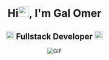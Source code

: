 <h1 align="center">Hi<img src="https://github.com/Galomer310/Galomer310/blob/main/icons/Hi.gif" width="28px"/>, I'm Gal Omer</h1>

<h2 align="center">
  <img src="https://komarev.com/ghpvc/?username=Galomer310&color=dc143c&style=for-the-badge" alt="Profile Views" style="height:21px;">
  Fullstack Developer
  <a href="https://galomer310.github.io/Portfolio/">
    <img src="https://img.shields.io/badge/Portfolio-543DE0?style=for-the-badge&logo=About.me&logoColor=white" alt="Portfolio" style="height:22px;">
  </a>
</h2>

<div align="center">
 <img alt="GIF" src="[https://media4.giphy.com/media/11KzOet1ElBDz2/giphy.gif?cid=6c09b952ufa3xxbbm0mpuadm2zaik3wjp4m9luz2ly0lyz8d&ep=v1_internal_gif_by_id&rid=giphy.gif&ct=g"](https://giphy.com/gifs/dommespace-domme-space-programador-qgQUggAC3Pfv687qPC) />
</div>
